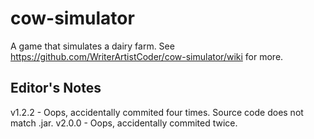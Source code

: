# cow-simulator
A game that simulates a dairy farm. See https://github.com/WriterArtistCoder/cow-simulator/wiki for more.
## Editor's Notes
v1.2.2 - Oops, accidentally commited four times. Source code does not match .jar.
v2.0.0 - Oops, accidentally commited twice.
